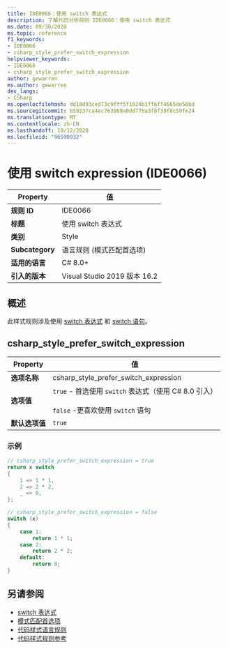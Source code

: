 ```yaml
---
title: IDE0066：使用 switch 表达式
description: 了解代码分析规则 IDE0066：使用 switch 表达式
ms.date: 09/30/2020
ms.topic: reference
f1_keywords:
- IDE0066
- csharp_style_prefer_switch_expression
helpviewer_keywords:
- IDE0066
- csharp_style_prefer_switch_expression
author: gewarren
ms.author: gewarren
dev_langs:
- CSharp
ms.openlocfilehash: dd18d93ced73c9fff5f1024b1ff6ff4665de58bd
ms.sourcegitcommit: b59237ca4ec763969a0dd775a3f8f39f8c59fe24
ms.translationtype: MT
ms.contentlocale: zh-CN
ms.lasthandoff: 10/12/2020
ms.locfileid: "96590932"
---
```

# <a name="use-switch-expression-ide0066"></a>使用 switch expression (IDE0066) 

|Property|值|
|-|-|
| **规则 ID** | IDE0066 |
| **标题** | 使用 switch 表达式 |
| **类别** | Style |
| **Subcategory** | 语言规则 (模式匹配首选项)  |
| **适用的语言** | C# 8.0+ |
| **引入的版本** | Visual Studio 2019 版本 16.2 |

## <a name="overview"></a>概述

此样式规则涉及使用 [switch 表达式](../../../csharp/language-reference/operators/switch-expression.md) 和 [switch 语句](../../../csharp/language-reference/keywords/switch.md)。

## <a name="csharp_style_prefer_switch_expression"></a>csharp_style_prefer_switch_expression

|Property|值|
|-|-|
| **选项名称** | csharp_style_prefer_switch_expression |
| **选项值** | `true` - 首选使用 `switch` 表达式（使用 C# 8.0 引入）<br /><br />`false` -更喜欢使用 `switch` 语句 |
| **默认选项值** | `true` |

### <a name="example"></a>示例

```csharp
// csharp_style_prefer_switch_expression = true
return x switch
{
    1 => 1 * 1,
    2 => 2 * 2,
    _ => 0,
};

// csharp_style_prefer_switch_expression = false
switch (x)
{
    case 1:
        return 1 * 1;
    case 2:
        return 2 * 2;
    default:
        return 0;
}
```

## <a name="see-also"></a>另请参阅

- [switch 表达式](../../../csharp/language-reference/operators/switch-expression.md)
- [模式匹配首选项](pattern-matching-preferences.md)
- [代码样式语言规则](language-rules.md)
- [代码样式规则参考](index.md)
